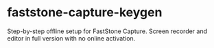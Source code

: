 # faststone-capture-keygen
Step-by-step offline setup for FastStone Capture. Screen recorder and editor in full version with no online activation.

